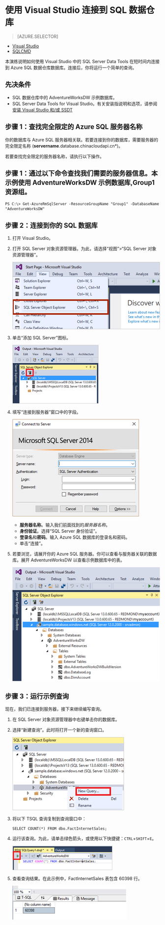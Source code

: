 <properties
   pageTitle="使用 Visual Studio 连接到 SQL 数据仓库 | Windows Azure"
   description="开始连接到 SQL 数据仓库并运行一些查询。"
   services="sql-data-warehouse"
   documentationCenter="NA"
   authors="twounder"
   manager="barbkess"
   editor=""/>

<tags
   ms.service="sql-data-warehouse"
   ms.date="10/22/2015"
   wacn.date="01/20/2016"/>

# 使用 Visual Studio 连接到 SQL 数据仓库

> [AZURE.SELECTOR]
- [Visual Studio](/documentation/articles/sql-data-warehouse-get-started-connect)
- [SQLCMD](/documentation/articles/sql-data-warehouse-get-started-connect-sqlcmd)

本演练说明如何使用 Visual Studio 中的 SQL Server Data Tools 在短时间内连接到 Azure SQL 数据仓库数据库。连接后，你将运行一个简单的查询。

## 先决条件

+ SQL 数据仓库中的 AdventureWorksDW 示例数据库。 
+ SQL Server Data Tools for Visual Studio。有关安装指说明和选项，请参阅[安装 Visual Studio 和/或 SSDT](/documentation/articles/sql-data-warehouse-install-visual-studio)

## 步骤 1：查找完全限定的 Azure SQL 服务器名称

你的数据库与 Azure SQL 服务器相关联。若要连接到你的数据库，需要服务器的完全限定名称 (**servername**.database.chinacloudapi.cn*)。

若要查找完全限定的服务器名称，请执行以下操作。

## 步骤 1：通过以下命令查找我们需要的服务器信息。本示例使用 AdventureWorksDW 示例数据库,Group1 资源组。
 
	PS C:\> Get-AzureRmSqlServer -ResourceGroupName "Group1" -DatabaseName "AdventureWorksDW"  

## 步骤 2：连接到你的 SQL 数据库

1. 打开 Visual Studio。
2. 打开 SQL Server 对象资源管理器。为此，请选择“视图”>“SQL Server 对象资源管理器”。
 
    ![SQL Server 对象资源管理器][2]

3. 单击“添加 SQL Server”图标。

    ![添加 SQL 服务器][3]

1. 填写“连接到服务器”窗口中的字段。

    ![连接到服务器][4]

    - **服务器名称**。输入我们前面找到的*服务器名称*。
    - **身份验证**。选择“SQL Server 身份验证”。
    - **登录名**和**密码**。输入 Azure SQL 数据库的登录名和密码。
    - 单击“连接”。

1. 若要浏览，请展开你的 Azure SQL 服务器。你可以查看与服务器关联的数据库。展开 AdventureWorksDW 以查看示例数据库中的表。

    ![浏览 AdventureWorksDW][5]


## 步骤 3：运行示例查询

现在，我们已连接到服务器，接下来继续编写查询。

1. 在 SQL Server 对象资源管理器中右键单击你的数据库。 

2. 选择“新建查询”。此时将打开一个新的查询窗口。

    ![新建查询][6]

3. 将以下 TSQL 查询复制到查询窗口中：

	```
	SELECT COUNT(*) FROM dbo.FactInternetSales;
	```

4. 运行该查询。为此，请单击绿色箭头，或使用以下快捷键：`CTRL`+`SHIFT`+`E`。

    ![运行查询][7]

1. 查看查询结果。在此示例中，FactInternetSales 表包含 60398 行。

    ![查询结果][8]

 


<!--Image references-->

[1]: ./media/sql-data-warehouse-get-started-connect/get-server-name.png
[2]: ./media/sql-data-warehouse-get-started-connect/open-ssdt.png
[3]: ./media/sql-data-warehouse-get-started-connect/add-server.png
[4]: ./media/sql-data-warehouse-get-started-connect/connection-dialog.png
[5]: ./media/sql-data-warehouse-get-started-connect/explore-sample.png
[6]: ./media/sql-data-warehouse-get-started-connect/new-query2.png
[7]: ./media/sql-data-warehouse-get-started-connect/run-query.png
[8]: ./media/sql-data-warehouse-get-started-connect/query-results.png

<!---HONumber=Mooncake_1207_2015-->
